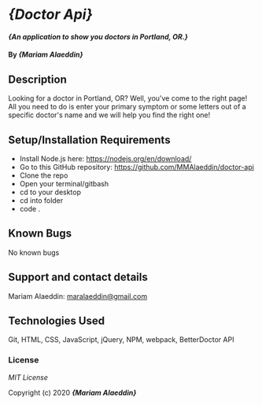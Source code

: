 # _{Doctor Api}_

#### _{An application to show you doctors in Portland, OR.}_

#### By _**{Mariam Alaeddin}**_

## Description

Looking for a doctor in Portland, OR?  Well, you've come to the right page!  All you need to do is enter your primary symptom or some letters out of a specific doctor's name and we will help you find the right one! 

## Setup/Installation Requirements

* Install Node.js here: https://nodejs.org/en/download/
* Go to this GitHub repository: https://github.com/MMAlaeddin/doctor-api
* Clone the repo
* Open your terminal/gitbash
* cd to your desktop
* cd into folder
* code .

## Known Bugs

No known bugs

## Support and contact details

Mariam Alaeddin: maralaeddin@gmail.com

## Technologies Used

Git, HTML, CSS, JavaScript, jQuery, NPM, webpack, BetterDoctor API

### License

*MIT License*

Copyright (c) 2020 **_{Mariam Alaeddin}_**